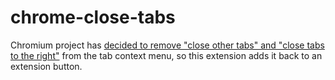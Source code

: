 # chrome-close-tabs

Chromium project has [decided to remove "close other tabs" and "close tabs to the right"](https://bugs.chromium.org/p/chromium/issues/detail?id=515930) from the tab context menu, so this extension adds it back to an extension button.